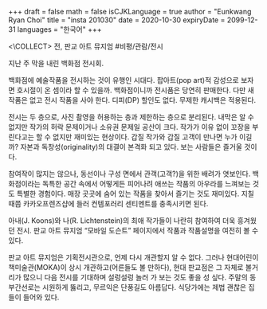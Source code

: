 +++
draft = false
math = false
isCJKLanguage = true
author = "Eunkwang Ryan Choi"
title = "insta 201030"
date = 2020-10-30
expiryDate = 2099-12-31
languages = "한국어"
+++

<\COLLECT> 전, 판교 아트 뮤지엄 #비평/관람/전시

지난 주 막을 내린 백화점 전시회.  
  
백화점에 예술작품을 전시하는 것이 유행인 시대다. 팝아트(pop art)적 감성으로 보자면 호시절이 온 셈이라 할 수 있을까. 백화점이니까 전시품은 당연히 판매한다. 다만 새 작품은 없고 전시 작품을 사야 한다. 디피(DP) 할인도 없다. 무제한 캐시백은 적용된다.  
  
전시는 두 층으로, 사진 촬영을 허용하는 층과 제한하는 층으로 분리된다. 내막은 알 수 없지만 작가의 허락 문제이거나 소유권 문제일 공산이 크다. 작가가 이유 없이 꼬장을 부린다고는 할 수 없지만 재미있는 현상이다. 갑질 작가와 갑질 고객이 만나면 누가 이길까? 자본과 독창성(originality)의 대결이 본격화 되고 있다. 보는 사람들은 즐거울 것이다.  
  
참여작이 많지는 않으나, 동선이나 구성 면에서 관객(고객?)을 위한 배려가 엿보인다. 백화점이라는 독특한 공간 속에서 어떻게든 피어나려 애쓰는 작품의 아우라를 느껴보는 것도 특별한 경험이다. 매장 곳곳에 숨어 있는 작품을 찾아서 즐기는 것도 재미있다. 지칠 때쯤 카카오프렌즈샵에 들러 컨템포러리 센티멘트를 충족시키면 된다.  
  
아내(J. Koons)와 나(R. Lichtenstein)의 최애 작가들이 나란히 참여하여 더욱 흥겨웠던 전시. 판교 아트 뮤지엄 “모바일 도슨트” 페이지에서 작품과 작품설명을 여전히 볼 수 있다.  
  
판교 아트 뮤지엄은 기획전시관으로, 언제 다시 개관할지 알 수 없다. 그러나 현대어린이책미술관(MOKA)이 상시 개관하고(어른들도 볼 만하다), 현대 판교점은 그 자체로 볼거리가 많으니 다음 전시를 기대하며 설렁설렁 놀러 가 보는 것도 좋을 성 싶다. 주말의 동부간선로는 시원하게 뚫리고, 무르익은 단풍길도 아름답다. 식당가에는 제법 괜찮은 집들이 들어와 있다.